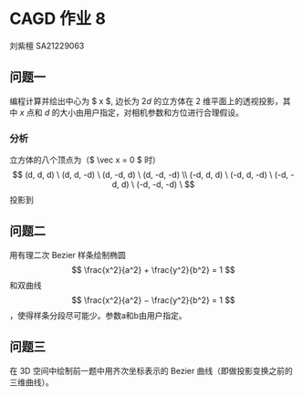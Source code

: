 # CAGD 作业 8
刘紫檀 SA21229063

## 问题一

编程计算并绘出中心为 $ x $, 边长为 $2d$ 的立方体在 2 维平面上的透视投影，其中 $x$ 点和 $d$ 的大小由用户指定，对相机参数和方位进行合理假设。

### 分析

立方体的八个顶点为（$ \vec x = 0 $ 时）
$$
(d, d, d) \ 
(d, d, -d) \ 
(d, -d, d) \ 
(d, -d, -d) \\
(-d, d, d) \ 
(-d, d, -d) \ 
(-d, -d, d)  \ 
(-d, -d, -d) \
$$
投影到

## 问题二

用有理二次 Bezier 样条绘制椭圆
$$ \frac{x^2}{a^2} + \frac{y^2}{b^2} = 1 $$
和双曲线
$$ \frac{x^2}{a^2} − \frac{y^2}{b^2} = 1 $$
，使得样条分段尽可能少。参数a和b由用户指定。


## 问题三

在 3D 空间中绘制前一题中用齐次坐标表示的 Bezier 曲线（即做投影变换之前的三维曲线）。
